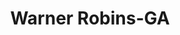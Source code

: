 ---
title: Warner Robins-GA
slug: warner-robins-ga
f_state:
- cms/state/georgia.md
f_locations:
- cms/payday-loan/advance-america-2768.md
- cms/payday-loan/cash-in-advance-7657.md
- cms/payday-loan/check-into-cash-12760.md
- cms/payday-loan/famous-liquors-17523.md
- cms/payday-loan/famous-liquors-17524.md
- cms/payday-loan/first-america-cash-advance-18383.md
- cms/payday-loan/first-america-cash-advance-18385.md
- cms/payday-loan/flexcheck-cash-advance-centers-18722.md
- cms/payday-loan/gulfstream-pharmacy-19251.md
- cms/payday-loan/mail-depot-20634.md
- cms/payday-loan/south-eastern-check-recovery-26560.md
updated-on: '2024-05-30T13:41:28.615Z'
created-on: '2024-05-30T13:41:28.615Z'
published-on: '2024-05-30T13:54:32.469Z'
f_city: Warner Robins
layout: '[city].html'
tags: city
---